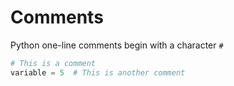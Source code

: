 # Comments

Python one-line comments begin with a character `#`

```python
# This is a comment
variable = 5  # This is another comment
```
